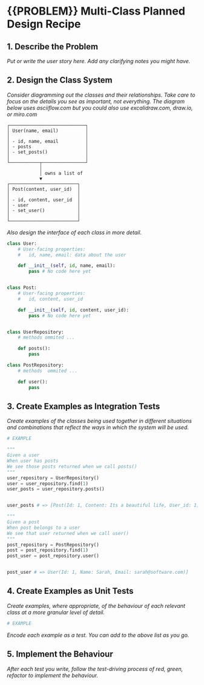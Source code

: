 # {{PROBLEM}} Multi-Class Planned Design Recipe

## 1. Describe the Problem

_Put or write the user story here. Add any clarifying notes you might have._

## 2. Design the Class System

_Consider diagramming out the classes and their relationships. Take care to
focus on the details you see as important, not everything. The diagram below
uses asciiflow.com but you could also use excalidraw.com, draw.io, or miro.com_

```
┌────────────────────────────┐
│ User(name, email)          │
│                            │
│ - id, name, email          │
│ - posts                    │
│ - set_posts()              │
│                            │
└───────────┬────────────────┘
            │
            │ owns a list of
            ▼
┌─────────────────────────┐
│ Post(content, user_id)  │
│                         │
│ - id, content, user_id  │
│ - user                  │
│ - set_user()            │
│                         │
└─────────────────────────┘
```

_Also design the interface of each class in more detail._

```python
class User:
    # User-facing properties:
    #   id, name, email: data about the user

    def __init__(self, id, name, email):
        pass # No code here yet


class Post:
    # User-facing properties:
    #   id, content, user_id

    def __init__(self, id, content, user_id):
        pass # No code here yet


class UserRepository:
    # methods ommited ...

    def posts():
        pass

class PostRepository:
    # methods  ommited ...

    def user():
        pass

```

## 3. Create Examples as Integration Tests

_Create examples of the classes being used together in different situations and
combinations that reflect the ways in which the system will be used._

```python
# EXAMPLE

"""
Given a user
When user has posts
We see those posts returned when we call posts()
"""
user_repository = UserRepository()
user = user_repository.find(1)
user_posts = user_repository.posts()


user_posts # => [Post(Id: 1, Content: Its a beautiful life, User_id: 1)]

"""
Given a post
When post belongs to a user
We see that user returned when we call user()
"""
post_repository = PostRepository()
post = post_repository.find(1)
post_user = post_repository.user()


post_user # => User(Id: 1, Name: Sarah, Email: sarah@software.com)]
```

## 4. Create Examples as Unit Tests

_Create examples, where appropriate, of the behaviour of each relevant class at
a more granular level of detail._

```python
# EXAMPLE


```

_Encode each example as a test. You can add to the above list as you go._

## 5. Implement the Behaviour

_After each test you write, follow the test-driving process of red, green,
refactor to implement the behaviour._
